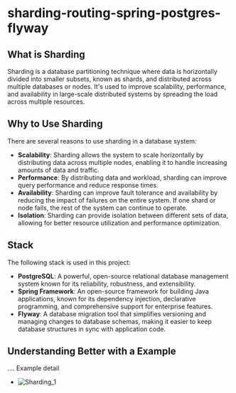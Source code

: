 # sharding-routing-spring-postgres-flyway

## What is Sharding
Sharding is a database partitioning technique where data is horizontally divided into smaller subsets, known as shards, and distributed across multiple databases or nodes. It's used to improve scalability, performance, and availability in large-scale distributed systems by spreading the load across multiple resources.

## Why to Use Sharding
There are several reasons to use sharding in a database system:
- **Scalability**: Sharding allows the system to scale horizontally by distributing data across multiple nodes, enabling it to handle increasing amounts of data and traffic.
- **Performance**: By distributing data and workload, sharding can improve query performance and reduce response times.
- **Availability**: Sharding can improve fault tolerance and availability by reducing the impact of failures on the entire system. If one shard or node fails, the rest of the system can continue to operate.
- **Isolation**: Sharding can provide isolation between different sets of data, allowing for better resource utilization and performance optimization.

## Stack
The following stack is used in this project:

* **PostgreSQL**: A powerful, open-source relational database management system known for its reliability, robustness, and extensibility.
* **Spring Framework**: An open-source framework for building Java applications, known for its dependency injection, declarative programming, and comprehensive support for enterprise features.
* **Flyway**: A database migration tool that simplifies versioning and managing changes to database schemas, making it easier to keep database structures in sync with application code.

## Understanding Better with a Example
.... Example detail
* ![Sharding_1](https://github.com/alexandreaw/sharding-routing-spring-postgres-flyway/assets/793210/995b243d-eedc-4a75-85fd-6b47e51497e0)

